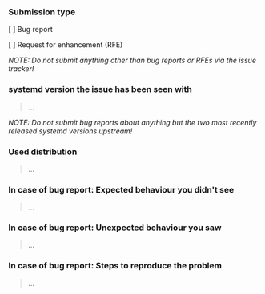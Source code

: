 ### Submission type

[ ] Bug report

[ ] Request for enhancement (RFE)

*NOTE: Do not submit anything other than bug reports or RFEs via the issue tracker!*

### systemd version the issue has been seen with

> …

*NOTE: Do not submit bug reports about anything but the two most recently released systemd versions upstream!*

### Used distribution

> …

### In case of bug report: Expected behaviour you didn't see

> …

### In case of bug report: Unexpected behaviour you saw

> …

### In case of bug report: Steps to reproduce the problem

> …

